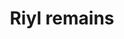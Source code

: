 ---
layout: item
title: Riyl remains
item-id: 3400
datatable: true
id: 3400
name: "Riyl remains"
members: true
lowalch: 0
highalch: 0
examine: "The remains of a deadly shade."
monsters:
  - id: 1281
    name: "Riyl Shadow"
    members: true
    combat_level: 80
    wiki_url: "https://oldschool.runescape.wiki/w/Riyl_Shade#Shadow"
    drops:
      - quantity: "1"
        rarity: 1
    image: "https://oldschool.runescape.wiki/images/2/2a/Riyl_Shade_safespot.png?75b48"
  - id: 1282
    name: "Riyl Shade"
    members: true
    combat_level: 80
    wiki_url: "https://oldschool.runescape.wiki/w/Riyl_Shade#Shade"
    drops:
      - quantity: "1"
        rarity: 1
    image: "https://oldschool.runescape.wiki/images/2/2a/Riyl_Shade_safespot.png?75b48"
  - id: 5631
    name: "Riyl shadow"
    members: true
    combat_level: 80
    wiki_url: "https://oldschool.runescape.wiki/w/Riyl_shadow_(Temple_Trekking)"
    drops:
      - quantity: "1"
        rarity: 1
    image: ""
---